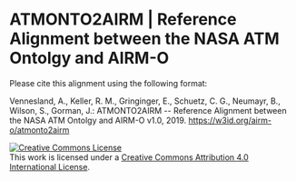 ATMONTO2AIRM | Reference Alignment between the NASA ATM Ontolgy and AIRM-O
===

Please cite this alignment using the following format:

Vennesland, A., Keller, R. M., Gringinger, E., Schuetz, C. G., Neumayr, B., Wilson, S., Gorman, J.: ATMONTO2AIRM -- Reference Alignment between the NASA ATM Ontolgy and AIRM-O v1.0, 2019. https://w3id.org/airm-o/atmonto2airm


<a rel="license" href="http://creativecommons.org/licenses/by/4.0/"><img alt="Creative Commons License" style="border-width:0" src="https://i.creativecommons.org/l/by/4.0/88x31.png" /></a><br />This work is licensed under a <a rel="license" href="http://creativecommons.org/licenses/by/4.0/">Creative Commons Attribution 4.0 International License</a>.

